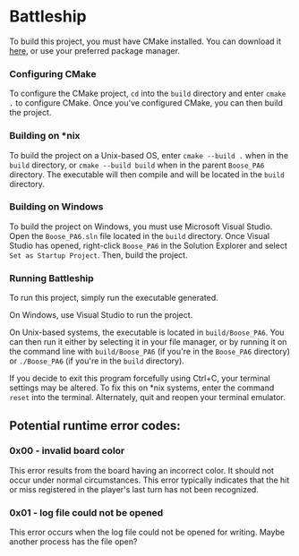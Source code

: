 # Battleship

To build this project, you must have CMake installed.
You can download it [here](https://cmake.org/download/), or use your preferred package manager.

### Configuring CMake

To configure the CMake project, `cd` into the `build` directory and enter `cmake .` to configure CMake. Once you've configured CMake, you can then build the project.

### Building on *nix

To build the project on a Unix-based OS, enter `cmake --build .` when in the `build` directory, or `cmake --build build` when in the parent `Boose_PA6` directory. The executable will then compile and will be located in the `build` directory.

### Building on Windows

To build the project on Windows, you must use Microsoft Visual Studio. Open the `Boose_PA6.sln` file located in the `build` directory. Once Visual Studio has opened, right-click `Boose_PA6` in the Solution Explorer and select `Set as Startup Project`. Then, build the project.

### Running Battleship

To run this project, simply run the executable generated.

On Windows, use Visual Studio to run the project.

On Unix-based systems, the executable is located in `build/Boose_PA6`.
You can then run it either by selecting it in your file manager, or by running it on the command line with `build/Boose_PA6` (if you're in the `Boose_PA6` directory) or `./Boose_PA6` (if you're in the `build` directory).

If you decide to exit this program forcefully using Ctrl+C, your terminal settings may be altered.
To fix this on *nix systems, enter the command `reset` into the terminal.
Alternately, quit and reopen your terminal emulator.

## Potential runtime error codes:

### 0x00 - invalid board color

This error results from the board having an incorrect color. It should not occur under normal circumstances. This error typically indicates that the hit or miss registered in the player's last turn has not been recognized.

### 0x01 - log file could not be opened

This error occurs when the log file could not be opened for writing. 
Maybe another process has the file open?